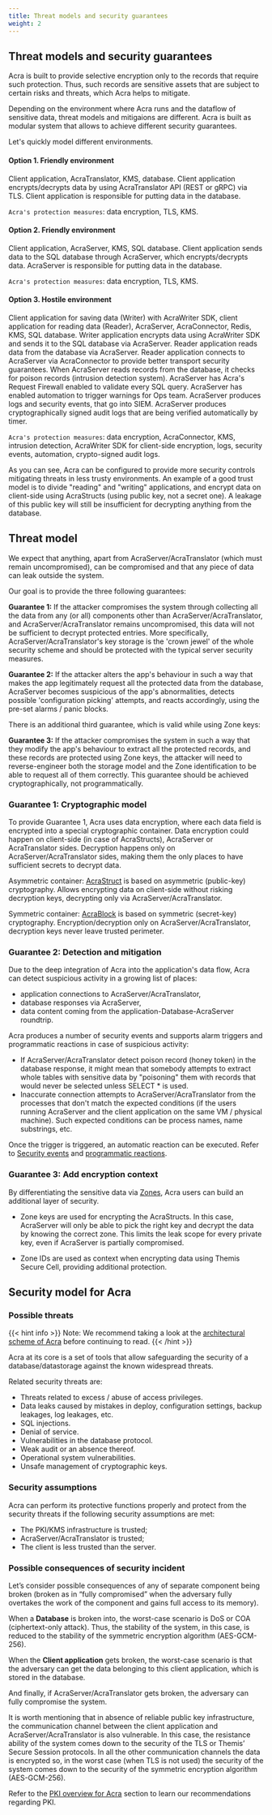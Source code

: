 ```yaml
---
title: Threat models and security guarantees
weight: 2
---
```


## Threat models and security guarantees

Acra is built to provide selective encryption only to the records that require such protection. Thus, such records are sensitive assets that are subject to certain risks and threats, which Acra helps to mitigate.

Depending on the environment where Acra runs and the dataflow of sensitive data, threat models and mitigaions are different. Acra is built as modular system that allows to achieve different security guarantees.

Let's quickly model different environments.

#### Option 1. Friendly environment

Client application, AcraTranslator, KMS, database. Client application encrypts/decrypts data by using AcraTranslator API (REST or gRPC) via TLS. Client application is responsible for putting data in the database. 

`Acra's protection measures`: data encryption, TLS, KMS.

#### Option 2. Friendly environment 

Client application, AcraServer, KMS, SQL database. Client application sends data to the SQL database through AcraServer, which encrypts/decrypts data. AcraServer is responsible for putting data in the database. 

`Acra's protection measures`: data encryption, TLS, KMS.

#### Option 3. Hostile environment

Client application for saving data (Writer) with AcraWriter SDK, client application for reading data (Reader), AcraServer, AcraConnector, Redis, KMS, SQL database. Writer application encrypts data using AcraWriter SDK and sends it to the SQL database via AcraServer. Reader application reads data from the database via AcraServer. Reader application connects to AcraServer via AcraConnector to provide better transport security guarantees. When AcraServer reads records from the database, it checks for poison records (intrusion detection system). AcraServer has Acra's Request Firewall enabled to validate every SQL query. AcraServer has enabled automation to trigger warnings for Ops team. AcraServer produces logs and security events, that go into SIEM. AcraServer produces cryptographically signed audit logs that are being verified automatically by timer. 

`Acra's protection measures`: data encryption, AcraConnector, KMS, intrusion detection, AcraWriter SDK for client-side encryption, logs, security events, automation, crypto-signed audit logs.

As you can see, Acra can be configured to provide more security controls mitigating threats in less trusty environments. An example of a good trust model is to divide "reading" and "writing" applications, and encrypt data on client-side using AcraStructs (using public key, not a secret one). A leakage of this public key will still be insufficient for decrypting anything from the database.


## Threat model

We expect that anything, apart from AcraServer/AcraTranslator (which must remain uncompromised), can be compromised and that any piece of data can leak outside the system.

Our goal is to provide the three following guarantees:

**Guarantee 1:** If the attacker compromises the system through collecting all the data from any (or all) components other than AcraServer/AcraTranslator, and AcraServer/AcraTranslator remains uncompromised, this data will not be sufficient to decrypt protected entries. More specifically, AcraServer/AcraTranslator's key storage is the 'crown jewel' of the whole security scheme and should be protected with the typical server security measures.

**Guarantee 2:** If the attacker alters the app's behaviour in such a way that makes the app legitimately request all the protected data from the database, AcraServer becomes suspicious of the app's abnormalities, detects possible 'configuration picking' attempts, and reacts accordingly, using the pre-set alarms / panic blocks.

There is an additional third guarantee, which is valid while using Zone keys:

**Guarantee 3:** If the attacker compromises the system in such a way that they modify the app's behaviour to extract all the protected records, and these records are protected using Zone keys, the attacker will need to reverse-engineer both the storage model and the Zone identification to be able to request all of them correctly. This guarantee should be achieved cryptographically, not programmatically.


### Guarantee 1: Cryptographic model

To provide Guarantee 1, Acra uses data encryption, where each data field is encrypted into a special cryptographic container. Data encryption could happen on client-side (in case of AcraStructs), AcraServer or AcraTranslator sides. Decryption happens only on AcraServer/AcraTranslator sides, making them the only places to have sufficient secrets to decrypt data.

Asymmetric container: [AcraStruct](/acra/acra-in-depth/data-structures) is based on asymmetric (public-key) cryptography. Allows encrypting data on client-side without risking decryption keys, decrypting only via AcraServer/AcraTranslator.

Symmetric container: [AcraBlock](/acra/acra-in-depth/data-structures) is based on symmetric (secret-key) cryptography. Encryption/decryption only on AcraServer/AcraTranslator, decryption keys never leave trusted perimeter.


### Guarantee 2: Detection and mitigation

Due to the deep integration of Acra into the application's data flow, Acra can detect suspicious activity in a growing list of places:

- application connections to AcraServer/AcraTranslator,
- database responses via AcraServer,
- data content coming from the application-Database-AcraServer roundtrip.

Acra produces a number of security events and supports alarm triggers and programmatic reactions in case of suspicious activity:

- If AcraServer/AcraTranslator detect poison record (honey token) in the database response, it might mean that somebody attempts to extract whole tables with sensitive data by "poisoning" them with records that would never be selected unless SELECT * is used.
- Inaccurate connection attempts to AcraServer/AcraTranslator from the processes that don't match the expected conditions (if the users running AcraServer and the client application on the same VM / physical machine). Such expected conditions can be process names, name substrings, etc.

Once the trigger is triggered, an automatic reaction can be executed. Refer to [Security events](/acra/security-controls/security-logging-and-events/security-events/) and [programmatic reactions](/acra/security-controls/security-logging-and-events/programmatic-reactions/).


### Guarantee 3: Add encryption context

By differentiating the sensitive data via [Zones](/acra/security-controls/zones/), Acra users can build an additional layer of security. 

- Zone keys are used for encrypting the AcraStructs. In this case, AcraServer will only be able to pick the right key and decrypt the data by knowing the correct zone. This limits the leak scope for every private key, even if AcraServer is partially compromised.

- Zone IDs are used as context when encrypting data using Themis Secure Cell, providing additional protection.


## Security model for Acra

### Possible threats

{{< hint info >}}
Note: We recommend taking a look at the [architectural scheme of Acra](/acra/acra-in-depth/architecture/) before continuing to read.
{{< /hint >}}

Acra at its core is a set of tools that allow safeguarding the security of a database/datastorage against the known widespread threats.

Related security threats are:

- Threats related to excess / abuse of access privileges.
- Data leaks caused by mistakes in deploy, configuration settings, backup leakages, log leakages, etc.
- SQL injections.
- Denial of service.
- Vulnerabilities in the database protocol.
- Weak audit or an absence thereof.
- Operational system vulnerabilities.
- Unsafe management of cryptographic keys.

### Security assumptions

Acra can perform its protective functions properly and protect from the security threats if the following security assumptions are met:

- The PKI/KMS infrastructure is trusted;
- AcraServer/AcraTranslator is trusted;
- The client is less trusted than the server.


### Possible consequences of security incident

Let’s consider possible consequences of any of separate component being broken (broken as in “fully compromised” when the adversary fully overtakes the work of the component and gains full access to its memory).

When a **Database** is broken into, the worst-case scenario is DoS or COA (ciphertext-only attack). Thus, the stability of the system, in this case, is reduced to the stability of the symmetric encryption algorithm (AES-GCM-256).

When the **Client application** gets broken, the worst-case scenario is that the adversary can get the data belonging to this client application, which is stored in the database.

And finally, if AcraServer/AcraTranslator gets broken, the adversary can fully compromise the system.

It is worth mentioning that in absence of reliable public key infrastructure, the communication channel between the client application and AcraServer/AcraTranslator is also vulnerable. In this case, the resistance ability of the system comes down to the security of the TLS or Themis’ Secure Session protocols. In all the other communication channels the data is encrypted so, in the worst case (when TLS is not used) the security of the system comes down to the security of the symmetric encryption algorithm (AES-GCM-256).

Refer to the [PKI overview for Acra](/acra/acra-in-depth/security-design/acra-and-pki/) section to learn our recommendations regarding PKI.
